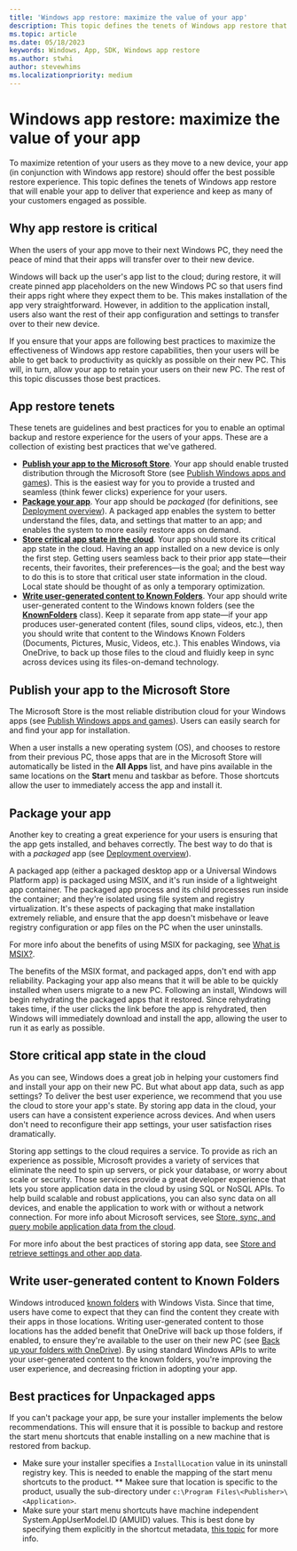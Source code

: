 ```yaml
---
title: 'Windows app restore: maximize the value of your app'
description: This topic defines the tenets of Windows app restore that will enable your app to deliver the best backup and restore experience it can.
ms.topic: article
ms.date: 05/18/2023
keywords: Windows, App, SDK, Windows app restore
ms.author: stwhi
author: stevewhims
ms.localizationpriority: medium
---
```


# Windows app restore: maximize the value of your app

To maximize retention of your users as they move to a new device, your app (in conjunction with Windows app restore) should offer the best possible restore experience. This topic defines the tenets of Windows app restore that will enable your app to deliver that experience and keep as many of your customers engaged as possible.

## Why app restore is critical

When the users of your app move to their next Windows PC, they need the peace of mind that their apps will transfer over to their new device.

Windows will back up the user's app list to the cloud; during restore, it will create pinned app placeholders on the new Windows PC so that users find their apps right where they expect them to be. This makes installation of the app very straightforward. However, in addition to the application install, users also want the rest of their app configuration and settings to transfer over to their new device.

If you ensure that your apps are following best practices to maximize the effectiveness of Windows app restore capabilities, then your users will be able to get back to productivity as quickly as possible on their new PC. This will, in turn, allow your app to retain your users on their new PC. The rest of this topic discusses those best practices.

## App restore tenets

These tenets are guidelines and best practices for you to enable an optimal backup and restore experience for the users of your apps. These are a collection of existing best practices that we've gathered.

* [**Publish your app to the Microsoft Store**](#publish-your-app-to-the-microsoft-store). Your app should enable trusted distribution through the Microsoft Store (see [Publish Windows apps and games](/windows/apps/publish/)). This is the easiest way for you to provide a trusted and seamless (think fewer clicks) experience for your users.
* [**Package your app**](#package-your-app). Your app should be *packaged* (for definitions, see [Deployment overview](/windows/apps/package-and-deploy/)). A packaged app enables the system to better understand the files, data, and settings that matter to an app; and enables the system to more easily restore apps on demand.
* [**Store critical app state in the cloud**](#store-critical-app-state-in-the-cloud). Your app should store its critical app state in the cloud. Having an app installed on a new device is only the first step. Getting users seamless back to their prior app state&mdash;their recents, their favorites, their preferences&mdash;is the goal; and the best way to do this is to store that critical user state information in the cloud. Local state should be thought of as only a temporary optimization.
* [**Write user-generated content to Known Folders**](#write-user-generated-content-to-known-folders). Your app should write user-generated content to the Windows known folders (see the [**KnownFolders**](/uwp/api/windows.storage.knownfolders) class). Keep it separate from app state&mdash;if your app produces user-generated content (files, sound clips, videos, etc.), then you should write that content to the Windows Known Folders (Documents, Pictures, Music, Videos, etc.). This enables Windows, via OneDrive, to back up those files to the cloud and fluidly keep in sync across devices using its files-on-demand technology.

## Publish your app to the Microsoft Store

The Microsoft Store is the most reliable distribution cloud for your Windows apps (see [Publish Windows apps and games](/windows/apps/publish/)). Users can easily search for and find your app for installation.

When a user installs a new operating system (OS), and chooses to restore from their previous PC, those apps that are in the Microsoft Store will automatically be listed in the **All Apps** list, and have pins available in the same locations on the **Start** menu and taskbar as before. Those shortcuts allow the user to immediately access the app and install it.

## Package your app

Another key to creating a great experience for your users is ensuring that the app gets installed, and behaves correctly. The best way to do that is with a *packaged* app (see [Deployment overview](/windows/apps/package-and-deploy/)).

A packaged app (either a packaged desktop app or a Universal Windows Platform app) is packaged using MSIX, and it's run inside of a lightweight app container. The packaged app process and its child processes run inside the container; and they're isolated using file system and registry virtualization. It's these aspects of packaging that make installation extremely reliable, and ensure that the app doesn't misbehave or leave registry configuration or app files on the PC when the user uninstalls.

For more info about the benefits of using MSIX for packaging, see [What is MSIX?](/windows/msix/overview).

The benefits of the MSIX format, and packaged apps, don't end with app reliability. Packaging your app also means that it will be able to be quickly installed when users migrate to a new PC. Following an install, Windows will begin rehydrating the packaged apps that it restored. Since rehydrating takes time, if the user clicks the link before the app is rehydrated, then Windows will immediately download and install the app, allowing the user to run it as early as possible.

## Store critical app state in the cloud

As you can see, Windows does a great job in helping your customers find and install your app on their new PC. But what about app data, such as app settings? To deliver the best user experience, we recommend that you use the cloud to store your app's state. By storing app data in the cloud, your users can have a consistent experience across devices. And when users don't need to reconfigure their app settings, your user satisfaction rises dramatically.

Storing app settings to the cloud requires a service. To provide as rich an experience as possible, Microsoft provides a variety of services that eliminate the need to spin up servers, or pick your database, or worry about scale or security. Those services provide a great developer experience that lets you store application data in the cloud by using SQL or NoSQL APIs. To help build scalable and robust applications, you can also sync data on all devices, and enable the application to work with or without a network connection. For more info about Microsoft services, see [Store, sync, and query mobile application data from the cloud](/azure/developer/mobile-apps/data-storage).

For more info about the best practices of storing app data, see [Store and retrieve settings and other app data](/windows/apps/design/app-settings/store-and-retrieve-app-data).

## Write user-generated content to Known Folders

Windows introduced [known folders](/windows/win32/shell/known-folders) with Windows Vista. Since that time, users have come to expect that they can find the content they create with their apps in those locations. Writing user-generated content to those locations has the added benefit that OneDrive will back up those folders, if enabled, to ensure they're available to the user on their new PC (see [Back up your folders with OneDrive](https://support.microsoft.com/office/back-up-your-folders-with-onedrive-d61a7930-a6fb-4b95-b28a-6552e77c3057)). By using standard Windows APIs to write your user-generated content to the known folders, you're improving the user experience, and decreasing friction in adopting your app.

## Best practices for Unpackaged apps
If you can't package your app, be sure your installer implements the below recommendations. This will ensure that it is possible to backup and restore the start menu shortcuts that enable installing on a new machine that is restored from backup.

* Make sure your installer specifies a `InstallLocation` value in its uninstall registry key. This is needed to enable the mapping of the start menu shortcuts to the product.
** Makee sure that location is specific to the product, usually the sub-directory under `c:\Program Files\<Publisher>\<Application>`.
* Make sure your start menu shortcuts have machine independent System.AppUserModel.ID (AMUID) values. This is best done by specifying them explicitly in the shortcut metadata,  [this topic](/windows/win32/shell/appids#where-to-assign-an-appusermodelid) for more info.
